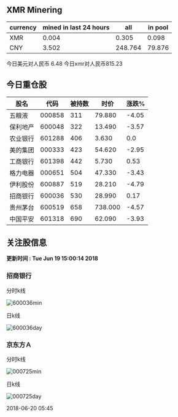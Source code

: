 ## XMR Minering

|currency|mined in last 24 hours|all|in pool|
|---|---|---|---|
|XMR|0.004|0.305|0.098|
|CNY|3.502|248.764|79.876|

今日美元对人民币 6.48	今日xmr对人民币815.23


## 今日重仓股 

|股名|代码|被持数|时价|涨跌%|
|---|---|---|---|---|
|五粮液|000858|311|79.880|-4.05|
|保利地产|600048|322|13.490|-3.57|
|农业银行|601288|406|3.630|0.0|
|美的集团|000333|423|54.620|-2.95|
|工商银行|601398|442|5.730|0.53|
|格力电器|000651|504|47.330|-3.43|
|伊利股份|600887|519|28.210|-4.79|
|招商银行|600036|530|28.990|0.17|
|贵州茅台|600519|658|738.000|-4.57|
|中国平安|601318|690|62.090|-3.93|

## 关注股信息
**更新时间 : Tue Jun 19 15:00:14 2018**
### 招商银行 
分时k线

![600036min](http://image.sinajs.cn/newchart/min/n/sh600036.gif)

日k线

![600036day](http://image.sinajs.cn/newchart/daily/n/sh600036.gif)

### 京东方Ａ 
分时k线

![000725min](http://image.sinajs.cn/newchart/min/n/sz000725.gif)

日k线

![000725day](http://image.sinajs.cn/newchart/daily/n/sz000725.gif)

2018-06-20 05:45